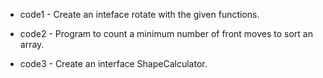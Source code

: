- code1 - Create an inteface rotate with the given functions.

- code2 - Program to count a minimum number of front moves to sort an array.

- code3 - Create an interface ShapeCalculator.